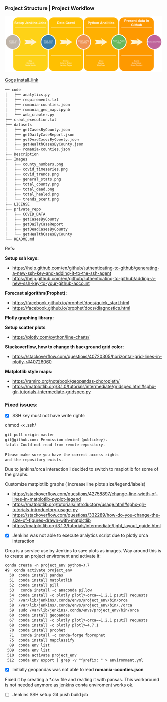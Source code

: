 ### Project Structure | Project Workflow


![Image](../Images/worflow.png)


[Gogs install_link](Goge_Setup.md)

```
── code
│   ├── analytics.py
│   ├── requirements.txt
│   ├── romania-counties.json
│   ├── romania_geo_map.ipynb
│   └── web_crawler.py
├── crawl_execution.txt
├── datasets
│   ├── getCasesByCounty.json
│   ├── getDailyCaseReport.json
│   ├── getDeadCasesByCounty.json
│   ├── getHealthCasesByCounty.json
│   └── romania-counties.json
├── Description
├── Images
│   ├── county_numbers.png
│   ├── covid_timeseries.png
│   ├── covid_trends.png
│   ├── general_stats.png
│   ├── total_county.png
│   ├── total_dead.png
│   ├── total_healed.png
│   └── trends_pcent.png
├── LICENSE
├── private_repo
│   ├── COVID_DATA
│   ├── getCasesByCounty
│   ├── getDailyCaseReport
│   ├── getDeadCasesByCounty
│   └── getHealthCasesByCounty
└── README.md
```

Refs:

**Setup ssh keys:**
* https://help.github.com/en/github/authenticating-to-github/generating-a-new-ssh-key-and-adding-it-to-the-ssh-agent
* https://help.github.com/en/github/authenticating-to-github/adding-a-new-ssh-key-to-your-github-account

**Forecast algorithm(Prophet):**
* https://facebook.github.io/prophet/docs/quick_start.html
* https://facebook.github.io/prophet/docs/diagnostics.html

**Plotly graphing library:**

**Setup scatter plots**

* https://plotly.com/python/line-charts/

**Stackoverflow, how to change th background grid color:**

* https://stackoverflow.com/questions/40720305/horizontal-grid-lines-in-plotly-r#40726060

**Matplotlib style maps:**

* https://ramiro.org/notebook/geopandas-choropleth/
* https://matplotlib.org/3.1.0/tutorials/intermediate/gridspec.html#sphx-glr-tutorials-intermediate-gridspec-py

### Fixed issues:

- [X] SSH key must not have write rights:

chmod -x .ssh/

```
git pull origin master
git@github.com: Permission denied (publickey).
fatal: Could not read from remote repository.

Please make sure you have the correct access rights
and the repository exists.
```

Due to jenkins/orca interaction I decided to switch to maplotlib for some of the graphs.

Customize matplotlib graphs ( increase line plots size/legend/labels)

* https://stackoverflow.com/questions/42758897/change-line-width-of-lines-in-matplotlib-pyplot-legend
* https://matplotlib.org/tutorials/introductory/usage.html#sphx-glr-tutorials-introductory-usage-py
* https://stackoverflow.com/questions/332289/how-do-you-change-the-size-of-figures-drawn-with-matplotlib
* https://matplotlib.org/3.1.3/tutorials/intermediate/tight_layout_guide.html
 
 - [X] Jenkins was not able to execute analytics script due to plotly orca interaction
 
 Orca is a service use by Jenkins to save plots as images.
 Way around this is to create an project enviroment and activate it:
 
 ```
 conda create -n project_env python=3.7
 49  conda activate project_env
   50  conda install pandas
   51  conda install matplotlib
   52  conda install pill
   53   conda install -c anaconda pillow 
   54  conda install -c plotly plotly-orca==1.2.1 psutil requests
   57  /var/lib/jenkins/.conda/envs/project_env/bin/orca
   58  /var/lib/jenkins/.conda/envs/project_env/bin/./orca
   59  sudo /var/lib/jenkins/.conda/envs/project_env/bin/orca
   60  conda install geopandas
   67  conda install -c plotly plotly-orca==1.2.1 psutil requests
   68  conda install -c plotly plotly=4.7.1
   70  conda install prophet
   71   conda install -c conda-forge fbprophet 
   75  conda install mapclassify
   89  conda env list
  509  conda env list
  510  conda activate project_env
  512  conda env export | grep -v "^prefix: " > environment.yml
```

- [x] Initially geopandas was not able to read **romania-counties.json**

Fixed it by creating a *.csv file and reading it with pansas. This workaround is not needed anymore as jenkins conda enviroment works ok.

- [ ] Jenkins SSH setup Git push build job
 

